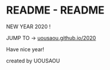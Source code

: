 # README - README

NEW YEAR 2020 !

JUMP TO → [uousaou.github.io/2020](https://uousaou.github.io/2020)

Have nice year!

created by UOUSAOU
